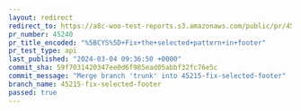 ```yaml
---
layout: redirect
redirect_to: https://a8c-woo-test-reports.s3.amazonaws.com/public/pr/45240/api/index.html
pr_number: 45240
pr_title_encoded: "%5BCYS%5D+Fix+the+selected+pattern+in+footer"
pr_test_type: api
last_published: "2024-03-04 09:36:50 +0000"
commit_sha: 59f7031420347ee0d6f985ead05abbf32fc76e5c
commit_message: "Merge branch 'trunk' into 45215-fix-selected-footer"
branch_name: 45215-fix-selected-footer
passed: true
---
```

